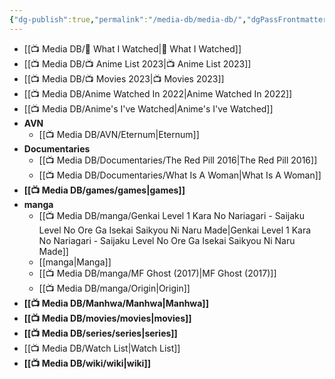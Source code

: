 ```yaml
---
{"dg-publish":true,"permalink":"/media-db/media-db/","dgPassFrontmatter":true,"noteIcon":"3","created":"2023-11-14T21:08:35.963+05:30","updated":"2023-12-20T12:33:22.572+05:30"}
---
```




- [[📺 Media DB/👀 What I Watched\|👀 What I Watched]]
- [[📺 Media DB/📺 Anime List 2023\|📺 Anime List 2023]]
- [[📺 Media DB/📺 Movies 2023\|📺 Movies 2023]]
- [[📺 Media DB/Anime Watched In 2022\|Anime Watched In 2022]]
- [[📺 Media DB/Anime's I've Watched\|Anime's I've Watched]]
- **AVN**
	- [[📺 Media DB/AVN/Eternum\|Eternum]]
- **Documentaries**
	- [[📺 Media DB/Documentaries/The Red Pill 2016\|The Red Pill 2016]]
	- [[📺 Media DB/Documentaries/What Is A Woman\|What Is A Woman]]
- **[[📺 Media DB/games/games\|games]]**
- **manga**
	- [[📺 Media DB/manga/Genkai Level 1 Kara No Nariagari - Saijaku Level No Ore Ga Isekai Saikyou Ni Naru Made\|Genkai Level 1 Kara No Nariagari - Saijaku Level No Ore Ga Isekai Saikyou Ni Naru Made]]
	- [[manga\|Manga]]
	- [[📺 Media DB/manga/MF Ghost (2017)\|MF Ghost (2017)]]
	- [[📺 Media DB/manga/Origin\|Origin]]
- **[[📺 Media DB/Manhwa/Manhwa\|Manhwa]]**
- **[[📺 Media DB/movies/movies\|movies]]**
- **[[📺 Media DB/series/series\|series]]**
- [[📺 Media DB/Watch List\|Watch List]]
- **[[📺 Media DB/wiki/wiki\|wiki]]**


